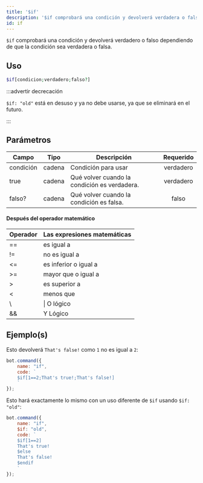 ```yaml
---
title: '$if'
description: '$if comprobará una condición y devolverá verdadera o falsa dependiendo de que la condición sea verdadera o falsa.'
id: if
---
```


`$if` comprobará una condición y devolverá verdadero o falso dependiendo de que la condición sea verdadera o falsa.

## Uso

```php
$if[condicion;verdadero;falso?]
```

:::advertir decrecación


`$if: "old"` está en desuso y ya no debe usarse, ya que se eliminará en el futuro.

:::


## Parámetros

| Campo     | Tipo   | Descripción                                  | Requerido |
| --------- | ------ | -------------------------------------------- |:---------:|
| condición | cadena | Condición para usar                          | verdadero |
| true      | cadena | Qué volver cuando la condición es verdadera. | verdadero |
| falso?    | cadena | Qué volver cuando la condición es falsa.     |   falso   |

#### Después del operador matemático

| Operador | Las expresiones matemáticas |
| -------- | --------------------------- |
| ==       | es igual a                  |
| !=       | no es igual a               |
| <=       | es inferior o igual a       |
| \>=     | mayor que o igual a         |
| \>      | es superior a               |
| <        | menos que                   |
| \       | \| O lógico                |
| &&       | Y Lógico                    |

## Ejemplo(s)

Esto devolverá `That's false!` como `1` no es igual a `2`:

```javascript
bot.command({
    name: "if",
    code: `
    $if[1==2;That's true!;That's false!]
    `
});
```

Esto hará exactamente lo mismo con un uso diferente de `$if` usando `$if: "old"`:

```javascript
bot.command({
    name: "if",
    $if: "old",
    code: `
    $if[1==2]
    That's true!
    $else
    That's false!
    $endif
    `
});
```